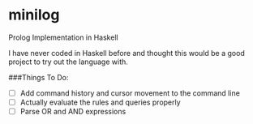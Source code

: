 # minilog
Prolog Implementation in Haskell

I have never coded in Haskell before and thought this would be a good project to try out the language with.

###Things To Do:

- [ ] Add command history and cursor movement to the command line
- [ ] Actually evaluate the rules and queries properly
- [ ] Parse OR and AND expressions